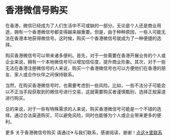 # 香港微信号购买

在香港，微信已经成为了人们生活中不可或缺的一部分。无论是个人还是商业用途，拥有一个香港微信号都变得越来越重要。但是，由于种种原因，一些人可能无法在香港本地获得微信号。这时候，购买一个香港微信号就成为了一种便捷的选择。

购买香港微信号可以带来诸多便利。首先，对于一些需要在香港开展业务的个人或企业来说，拥有一个本地微信号可以增加信任度，提升商业形象。其次，对于一些无法在香港注册微信号的人来说，购买一个香港微信号也可以方便他们在香港的朋友、家人或合作伙伴之间保持联系。

当然，在购买香港微信号时，也需要考虑到一些风险。比如，一些不法分子可能会以不正当手段获取到的微信号进行交易，这就需要购买者谨慎甄别，选择正规渠道进行购买。

总的来说，对于一些有特殊需求的人来说，购买香港微信号可能是一个不错的选择。通过合法渠道购买，可以避免风险，同时也能够为个人或企业带来更多的便利。

更多 关于香港微信号购买 请通过✈与我们联系，感谢阅读，谢谢！[点这✈里联系](https://acc.k02.cc)